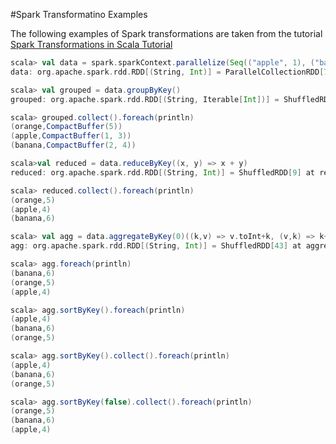 #Spark Transformatino Examples

The following examples of Spark transformations are taken from the tutorial [Spark Transformations in Scala Tutorial](https://supergloo.com/spark-scala/spark-transformations)

```scala
scala> val data = spark.sparkContext.parallelize(Seq(("apple", 1), ("banana", 2), ("apple", 3), ("banana", 4), ("orange", 5)))
data: org.apache.spark.rdd.RDD[(String, Int)] = ParallelCollectionRDD[7] at parallelize at <console>:22

scala> val grouped = data.groupByKey()
grouped: org.apache.spark.rdd.RDD[(String, Iterable[Int])] = ShuffledRDD[8] at groupByKey at <console>:23

scala> grouped.collect().foreach(println)
(orange,CompactBuffer(5))
(apple,CompactBuffer(1, 3))
(banana,CompactBuffer(2, 4))

scala>val reduced = data.reduceByKey((x, y) => x + y)
reduced: org.apache.spark.rdd.RDD[(String, Int)] = ShuffledRDD[9] at reduceByKey at <console>:23

scala> reduced.collect().foreach(println)
(orange,5)
(apple,4)
(banana,6)

scala> val agg = data.aggregateByKey(0)((k,v) => v.toInt+k, (v,k) => k+v)
agg: org.apache.spark.rdd.RDD[(String, Int)] = ShuffledRDD[43] at aggregateByKey at <console>:23

scala> agg.foreach(println)
(banana,6)
(orange,5)
(apple,4)

scala> agg.sortByKey().foreach(println)
(apple,4)
(banana,6)
(orange,5)

scala> agg.sortByKey().collect().foreach(println)
(apple,4)
(banana,6)
(orange,5)

scala> agg.sortByKey(false).collect().foreach(println)
(orange,5)
(banana,6)
(apple,4)

```

